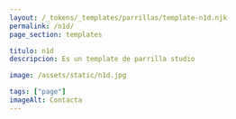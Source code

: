 ```yaml
---
layout: /_tokens/_templates/parrillas/template-n1d.njk
permalink: /n1d/
page_section: templates

titulo: n1d
descripcion: Es un template de parrilla studio

image: /assets/static/n1d.jpg

tags: ["page"]
imageAlt: Contacta
---
```

